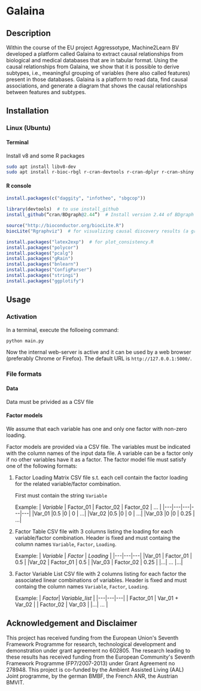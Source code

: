 
# Galaina

## Description
Within the course of the EU project Aggressotype, Machine2Learn BV developed a platform called Galaina to extract causal relationships from biological and medical databases that are in tabular format. Using the causal relationships from Galaina, we show that it is possible to derive subtypes, i.e., meaningful grouping of variables (here also called features) present in those databases. Galaina is a platform to read data, find causal associations, and generate a diagram that shows the causal relationships between features and subtypes. 

## Installation
### Linux (Ubuntu)

#### Terminal
Install v8 and some R packages

```bash
sudo apt install libv8-dev 
sudo apt install r-bioc-rbgl r-cran-devtools r-cran-dplyr r-cran-shiny r-cran-ggplot2 r-cran-tidyr r-cran-caret r-cran-nnet r-cran-mvtnorm r-bioc-graph r-cran-gridextra r-cran-psych
```

#### R console

```r
install.packages(c("daggity", "infotheo", "sbgcop"))

library(devtools)  # to use install_github
install_github(“cran/BDgraph@2.44”)  # Install version 2.44 of BDgraph

source("http://bioconductor.org/biocLite.R") 
biocLite("Rgraphviz")  # for visualizing causal discovery results (a graph) 

install.packages("latex2exp")  # for plot_consistency.R
install.packages("polycor")
install.packages("pcalg")
install.packages("gRain")
install.packages("bnlearn")
install.packages("ConfigParser")
install.packages("stringi")
install.packages("ggplotify")
```

## Usage

### Activation
In a terminal, execute the folloeing command:
```python
python main.py
```
Now the internal web-server is active and it can be used by a web browser (preferably Chrome or Firefox). The default URL is `http://127.0.0.1:5000/`.

### File formats
#### Data
Data must be privided as a CSV file

#### Factor models
We assume that each variable has one and only one factor with non-zero loading. 
    <!-- Variable_value = Loading_matrix(Variable, Factor) * Factor_value -->

Factor models are provided via a CSV file. The variables must be indicated with the column names of the input data file. 
A variable can be a factor only if no other variables have it as a factor.
The factor model file must satisfy one of the following formats:
1. Factor Loading Matrix
    CSV file s.t. each cell contain the factor loading for the related variable/factor combination.
    <!-- `cell_value = Loading_matrix(Variable, Factor)` -->
    First must contain the string `Variable`

    Example:
    | *Variable* | Factor_01 | Factor_02 | Factor_02 | ... |
    |---|---|---|---|---|
    |Var_01    |0.5 |0 | 0 | ...|
    |Var_02    |0.5 |0 | 0 | ...|
    |Var_03    |0 |0 | 0.25 | ...|

1. Factor Table
    CSV file with 3 columns listing the loading for each variable/factor combination. 
    Header is fixed and must containg the column names `Variable`, `Factor`, `Loading`.

    Example:
    | *Variable* | *Factor* | *Loading* |
    |---|---|---|
    |Var_01    | Factor_01 | 0.5 |
    |Var_02    | Factor_01 | 0.5 |
    |Var_03    | Factor_02 | 0.25 |
    |...| ... |...|

1. Factor Variable List
    CSV file with 2 columns listing for each factor the associated linear combinations of variables.
    Header is fixed and must containg the column names `Variable`, `Factor`, `Loading`.

    Example:
    | *Factor*| *Variable_list* |
    |---|---|---|
    | Factor_01 | Var_01 + Var_02 |
    | Factor_02 | Var_03  |
    |...| ... |



## Acknowledgement and Disclaimer 
This project has received funding from the European Union's Seventh Framework Programme for research, technological development and demonstration under grant agreement no 602805.
The research leading to these results has received funding from the European Community's Seventh Framework Programme (FP7/2007-2013) under Grant Agreement no 278948.
This project is co-funded by the Ambient Assisted Living (AAL) Joint programme, by the german BMBF, the French ANR, the Austrian BMVIT.
